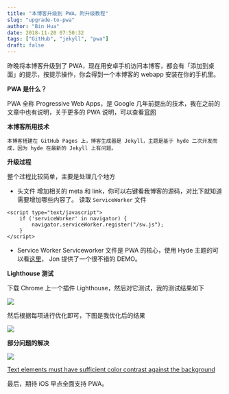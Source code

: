```yaml
---
title: "本博客升级到 PWA，附升级教程"
slug: "upgrade-to-pwa"
author: "Bin Hua"
date: 2018-11-20 07:50:32
tags: ["GitHub", "jekyll", "pwa"]
draft: false
---
```


昨晚将本博客升级到了 PWA，现在用安卓手机访问本博客，都会有「添加到桌面」的提示，按提示操作，你会得到一个本博客的 webapp 安装在你的手机里。

**PWA 是什么？**

PWA 全称 Progressive Web Apps，是 Google 几年前提出的技术，我在之前的文章中也有说明，关于更多的 PWA 说明，可以查看[官网](https://developers.google.com/web/progressive-web-apps/)

**本博客所用技术**

```
本博客搭建在 GitHub Pages 上，博客生成器是 Jekyll，主题是基于 hyde 二次开发而成，因为 hyde 在最新的 Jekyll 上有问题。
```

**升级过程**

整个过程比较简单，主要是处理几个地方

- 头文件 增加相关的 meta 和 link，你可以右键看我博客的源码，对比下就知道需要增加哪些内容了。 读取 `ServiceWorker` 文件 

```
<script type="text/javascript">   
    if ('serviceWorker' in navigator) {
        navigator.serviceWorker.register("/sw.js");   
    } 
</script>
```

- Service Worker Serviceworker 文件是 PWA 的核心，使用 Hyde 主题的可以看[这里](https://github.com/jonpitch/progressive-hyde)， Jon 提供了一个很不错的 DEMO。 

**Lighthouse 测试**

下载 Chrome 上一个插件 Lighthouse，然后对它测试，我的测试结果如下

![](https://storage.tourcoder.com/tcblog/upgrade-to-pwa-001.png)

然后根据每项进行优化即可，下图是我优化后的结果

![](https://storage.tourcoder.com/tcblog/upgrade-to-pwa-003.png)

**部分问题的解决**

![](https://storage.tourcoder.com/tcblog/upgrade-to-pwa-002.png)

[Text elements must have sufficient color contrast against the background](https://dequeuniversity.com/rules/axe/2.2/color-contrast?application=lighthouse)

最后，期待 iOS 早点全面支持 PWA。